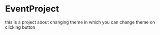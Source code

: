 # EventProject
this is a project about changing theme in which you can change theme on clicking button
